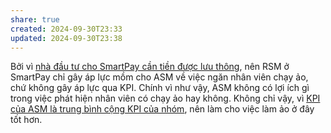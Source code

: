 ```yaml
---
share: true
created: 2024-09-30T23:33
updated: 2024-09-30T23:38
---
```


Bởi vì [nhà đầu tư cho SmartPay cần tiền được lưu thông](../../../%E2%9A%A1Hi%E1%BB%83u%20bi%E1%BA%BFt%20s%C3%A2u/T%E1%BB%95%20ch%E1%BB%A9c%20t%C3%A0i%20ch%C3%ADnh/Nh%C3%A0%20%C4%91%E1%BA%A7u%20t%C6%B0%20cho%20c%C3%A1c%20c%C3%B4ng%20ty%20t%C3%A0i%20ch%C3%ADnh%20c%E1%BA%A7n%20ti%E1%BB%81n%20%C4%91%C6%B0%E1%BB%A3c%20l%C6%B0u%20th%C3%B4ng.md), nên RSM ở SmartPay chỉ gây áp lực mồm cho ASM về việc ngăn nhân viên chạy ảo, chứ không gây áp lực qua KPI. Chính vì như vậy, ASM không có lợi ích gì trong việc phát hiện nhân viên có chạy ảo hay không. Không chỉ vậy, vì [KPI của ASM là trung bình cộng KPI của nhóm](../../../%E2%9A%A1Hi%E1%BB%83u%20bi%E1%BA%BFt%20s%C3%A2u/M%C3%B4%20h%C3%ACnh%20nh%C3%A2n%20s%E1%BB%B1/L%C6%B0%C6%A1ng,%20KPI/KPI%20c%E1%BB%A7a%20ASM%20l%C3%A0%20trung%20b%C3%ACnh%20c%E1%BB%99ng%20KPI%20c%E1%BB%A7a%20nh%C3%B3m.md), nên làm cho việc làm ảo ở đây tốt hơn. 